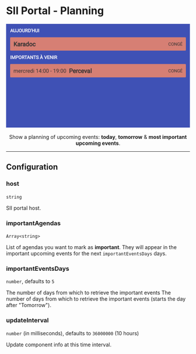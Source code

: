 # SII Portal - Planning

<p align="center">
  <img alt="SII Portal - Planning" src="/plugins/visual-management-plugin-sii-portal/assets/planning.png" />
</p>

<p align="center">Show a planning of upcoming events: <strong>today</strong>, <strong>tomorrow</strong> & <strong>most important upcoming events</strong>.</p>

---

## Configuration

### host

`string`

SII portal host.

### importantAgendas

`Array<string>`

List of agendas you want to mark as **important**. They will appear in the important upcoming events for the next `importantEventsDays` days.

### importantEventsDays

`number`, defaults to `5`

The number of days from which to retrieve the important events The number of days from which to retrieve the important events (starts the day after "Tomorrow").

### updateInterval

`number` (in milliseconds), defaults to `36000000` (10 hours)

Update component info at this time interval.
